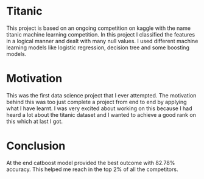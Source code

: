 # Titanic
This project is based on an ongoing competition on kaggle with the name titanic machine learning competition. 
In this project I classified the features in a logical manner and dealt with many null values.
I used different machine learning models like logistic regression, decision tree and some boosting models.

# Motivation
This was the first data science project that I ever attempted.
The motivation behind this was too just complete a project from end to end by applying what I have learnt.
I was very excited about working on this because I had heard a lot about the titanic dataset and I wanted to achieve a good rank on this which at last I got.

# Conclusion

At the end catboost model provided the best outcome with 82.78% accuracy.
This helped me reach in the top 2% of all the competitors.
